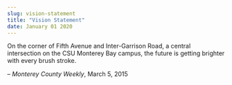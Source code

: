 ```yaml
---
slug: vision-statement
title: "Vision Statement"
date: January 01 2020
---
```


<p>On the corner of Fifth Avenue and Inter&#45;Garrison Road, a central intersection on the CSU Monterey Bay campus, the future is getting brighter with every brush stroke.
</p><p>– <em>Monterey County Weekly</em>, March 5, 2015
</p>
